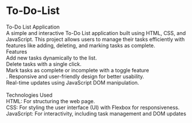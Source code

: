 # To-Do-List





To-Do List Application<br>
A simple and interactive To-Do List application built using HTML, CSS, and JavaScript. This project allows users to manage their tasks efficiently with features like adding, deleting, and marking tasks as complete.
<br>
Features<br>
Add new tasks dynamically to the list.<br>
Delete tasks with a single click.<br>
Mark tasks as complete or incomplete with a toggle feature<br>.
Responsive and user-friendly design for better usability.<br>
Real-time updates using JavaScript DOM manipulation.<br>
<br>
Technologies Used<br>
HTML: For structuring the web page.<br>
CSS: For styling the user interface (UI) with Flexbox for responsiveness.<br>
JavaScript: For interactivity, including task management and DOM updates
